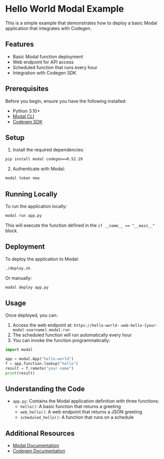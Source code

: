 # Hello World Modal Example

This is a simple example that demonstrates how to deploy a basic Modal application that integrates with Codegen.

## Features

- Basic Modal function deployment
- Web endpoint for API access
- Scheduled function that runs every hour
- Integration with Codegen SDK

## Prerequisites

Before you begin, ensure you have the following installed:
- Python 3.10+
- [Modal CLI](https://modal.com/docs/guide/cli-reference)
- [Codegen SDK](https://docs.codegen.com)

## Setup

1. Install the required dependencies:

```bash
pip install modal codegen==0.52.19
```

2. Authenticate with Modal:

```bash
modal token new
```

## Running Locally

To run the application locally:

```bash
modal run app.py
```

This will execute the function defined in the `if __name__ == "__main__"` block.

## Deployment

To deploy the application to Modal:

```bash
./deploy.sh
```

Or manually:

```bash
modal deploy app.py
```

## Usage

Once deployed, you can:

1. Access the web endpoint at: `https://hello-world--web-hello-[your-modal-username].modal.run`
2. The scheduled function will run automatically every hour
3. You can invoke the function programmatically:

```python
import modal

app = modal.App("hello-world")
f = app.function.lookup("hello")
result = f.remote("your name")
print(result)
```

## Understanding the Code

- `app.py`: Contains the Modal application definition with three functions:
  - `hello()`: A basic function that returns a greeting
  - `web_hello()`: A web endpoint that returns a JSON greeting
  - `scheduled_hello()`: A function that runs on a schedule

## Additional Resources

- [Modal Documentation](https://modal.com/docs/guide)
- [Codegen Documentation](https://docs.codegen.com)
